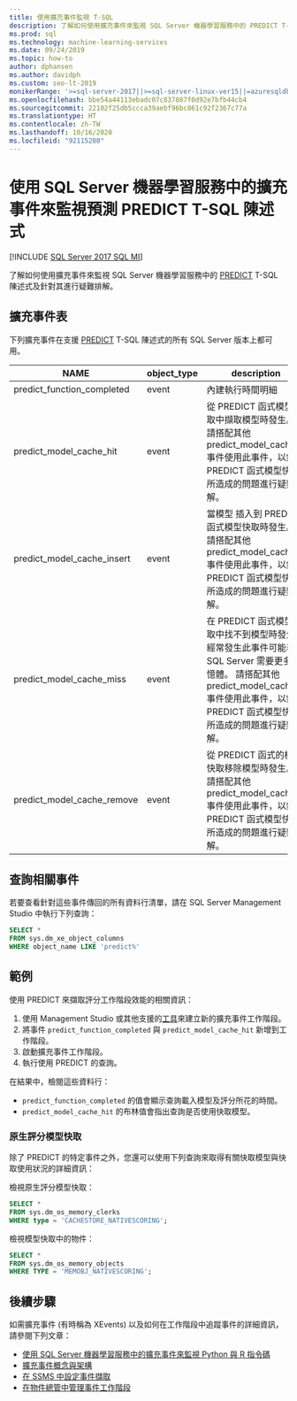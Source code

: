 ```yaml
---
title: 使用擴充事件監視 T-SQL
description: 了解如何使用擴充事件來監視 SQL Server 機器學習服務中的 PREDICT T-SQL 陳述式及針對其進行疑難排解。
ms.prod: sql
ms.technology: machine-learning-services
ms.date: 09/24/2019
ms.topic: how-to
author: dphansen
ms.author: davidph
ms.custom: seo-lt-2019
monikerRange: '>=sql-server-2017||>=sql-server-linux-ver15||=azuresqldb-mi-current||=sqlallproducts-allversions'
ms.openlocfilehash: bbe54a44113ebadc07c837887f0d92e7bfb44cb4
ms.sourcegitcommit: 22102f25db5ccca39aebf96bc861c92f2367c77a
ms.translationtype: HT
ms.contentlocale: zh-TW
ms.lasthandoff: 10/16/2020
ms.locfileid: "92115280"
---
```

# <a name="monitor-predict-t-sql-statements-with-extended-events-in-sql-server-machine-learning-services"></a>使用 SQL Server 機器學習服務中的擴充事件來監視預測 PREDICT T-SQL 陳述式
[!INCLUDE [SQL Server 2017 SQL MI](../../includes/applies-to-version/sqlserver2017-asdbmi.md)]

了解如何使用擴充事件來監視 SQL Server 機器學習服務中的 [PREDICT](../../t-sql/queries/predict-transact-sql.md) T-SQL 陳述式及針對其進行疑難排解。

## <a name="table-of-extended-events"></a>擴充事件表

下列擴充事件在支援 [PREDICT](../../t-sql/queries/predict-transact-sql.md) T-SQL 陳述式的所有 SQL Server 版本上都可用。 

| NAME                       | object_type | description |
|----------------------------|-------------|-------------|
| predict_function_completed | event       | 內建執行時間明細|
| predict_model_cache_hit    | event       | 從 PREDICT 函式模型快取中擷取模型時發生。 請搭配其他 predict_model_cache_* 事件使用此事件，以針對 PREDICT 函式模型快取所造成的問題進行疑難排解。|
| predict_model_cache_insert | event       | 當模型 插入到 PREDICT 函式模型快取時發生。 請搭配其他 predict_model_cache_* 事件使用此事件，以針對 PREDICT 函式模型快取所造成的問題進行疑難排解。   |
| predict_model_cache_miss   | event       | 在 PREDICT 函式模型快取中找不到模型時發生。 經常發生此事件可能表示 SQL Server 需要更多記憶體。 請搭配其他 predict_model_cache_* 事件使用此事件，以針對 PREDICT 函式模型快取所造成的問題進行疑難排解。|
| predict_model_cache_remove | event       | 從 PREDICT 函式的模型快取移除模型時發生。 請搭配其他 predict_model_cache_* 事件使用此事件，以針對 PREDICT 函式模型快取所造成的問題進行疑難排解。|

## <a name="query-for-related-events"></a>查詢相關事件

若要查看針對這些事件傳回的所有資料行清單，請在 SQL Server Management Studio 中執行下列查詢：

```sql
SELECT *
FROM sys.dm_xe_object_columns
WHERE object_name LIKE 'predict%'
```

## <a name="examples"></a>範例

使用 PREDICT 來擷取評分工作階段效能的相關資訊：

1. 使用 Management Studio 或其他支援的[工具](../../relational-databases/extended-events/extended-events-tools.md)來建立新的擴充事件工作階段。
2. 將事件 `predict_function_completed` 與 `predict_model_cache_hit` 新增到工作階段。
3. 啟動擴充事件工作階段。
4. 執行使用 PREDICT 的查詢。

在結果中，檢閱這些資料行：

+ `predict_function_completed` 的值會顯示查詢載入模型及評分所花的時間。
+ `predict_model_cache_hit` 的布林值會指出查詢是否使用快取模型。 

### <a name="native-scoring-model-cache"></a>原生評分模型快取

除了 PREDICT 的特定事件之外，您還可以使用下列查詢來取得有關快取模型與快取使用狀況的詳細資訊：

檢視原生評分模型快取：

```sql
SELECT *
FROM sys.dm_os_memory_clerks
WHERE type = 'CACHESTORE_NATIVESCORING';
```

檢視模型快取中的物件：

```sql
SELECT *
FROM sys.dm_os_memory_objects
WHERE TYPE = 'MEMOBJ_NATIVESCORING';
```

## <a name="next-steps"></a>後續步驟

如需擴充事件 (有時稱為 XEvents) 以及如何在工作階段中追蹤事件的詳細資訊，請參閱下列文章：

+ [使用 SQL Server 機器學習服務中的擴充事件來監視 Python 與 R 指令碼](extended-events.md)
+ [擴充事件概念與架構](../../relational-databases/extended-events/extended-events.md)
+ [在 SSMS 中設定事件擷取](../../relational-databases/extended-events/quick-start-extended-events-in-sql-server.md)
+ [在物件總管中管理事件工作階段](../../relational-databases/extended-events/manage-event-sessions-in-the-object-explorer.md)